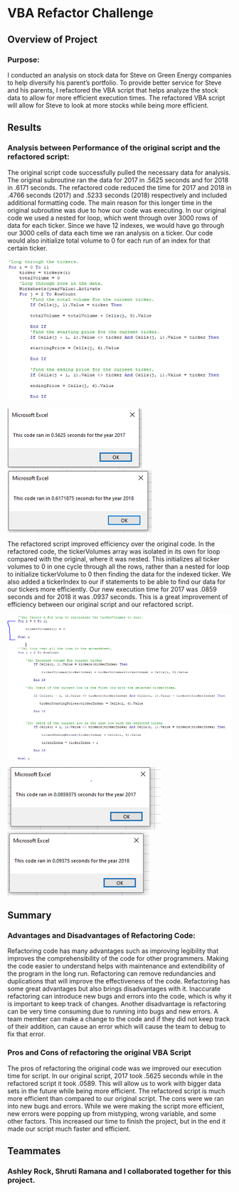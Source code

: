 # VBA Refactor Challenge 

## Overview of Project

### Purpose:
I conducted an analysis on stock data for Steve on Green Energy companies to help diversify his parent’s portfolio. To provide better service for Steve and his parents, I refactored the VBA script that helps analyze the stock data to allow for more efficient execution times. The refactored VBA script will allow for Steve to look at more stocks while being more efficient.
## Results

### Analysis between Performance of the original script and the refactored script:
The original script code successfully pulled the necessary data for analysis. The original subroutine ran the data for 2017 in .5625 seconds and for 2018 in .6171 seconds. The refactored code reduced the time for 2017 and 2018 in .4766 seconds (2017) and .5233 seconds (2018) respectively and included additional formatting code. The main reason for this longer time in the original subroutine was due to how our code was executing. In our original code we used a nested for loop, which went through over 3000 rows of data for each ticker. Since we have 12 indexes, we would have go through our 3000 cells of data each time we ran analysis on a ticker. Our code would also initialize total volume to 0 for each run of an index for that certain ticker.

![Old code snippet]( https://github.com/NickFoley47/Stock-Analysis/blob/main/Resources/Old%20code%20snippet.png)


![2017 Old Code Time]( https://github.com/NickFoley47/Stock-Analysis/blob/main/Resources/2017%20Old%20Code%20Time.png)
![2018 Old Code Time]( https://github.com/NickFoley47/Stock-Analysis/blob/main/Resources/2018%20Old%20Code%20Time.png)

The refactored script improved efficiency over the original code. In the refactored code, the tickerVolumes array was isolated in its own for loop compared with the original, where it was nested. This initializes all ticker volumes to 0 in one cycle through all the rows, rather than a nested for loop to initialize tickerVolume to 0 then finding the data for the indexed ticker. We also added a tickerIndex to our if statements to be able to find our data for our tickers more efficiently. Our new execution time for 2017 was .0859 seconds and for 2018 it was .0937 seconds. This is a great improvement of efficiency between our original script and our refactored script.

![Refactored Code snippet]( https://github.com/NickFoley47/Stock-Analysis/blob/main/Resources/Refactored%20Code%20snippet.PNG)

![VBA_Challenge_2017]( https://github.com/NickFoley47/Stock-Analysis/blob/main/Resources/VBA_Challenge_2017.png)
![VBA_Challenge_2018]( https://github.com/NickFoley47/Stock-Analysis/blob/main/Resources/VBA_Challenge_2018.png)


## Summary

### Advantages and Disadvantages of Refactoring Code:
Refactoring code has many advantages such as improving legibility that improves the comprehensibility of the code for other programmers. Making the code easier to understand helps with maintenance and extendibility of the program in the long run. Refactoring can remove redundancies and duplications that will improve the effectiveness of the code. 
Refactoring has some great advantages but also brings disadvantages with it. Inaccurate refactoring can introduce new bugs and errors into the code, which is why it is important to keep track of changes. Another disadvantage is refactoring can be very time consuming due to running into bugs and new errors. A team member can make a change to the code and if they did not keep track of their addition, can cause an error which will cause the team to debug to fix that error. 
### Pros and Cons of refactoring the original VBA Script
The pros of refactoring the original code was we improved our execution time for script. In our original script, 2017 took .5625 seconds while in the refactored script it took .0589. This will allow us to work with bigger data sets in the future while being more efficient. The refactored script is much more efficient than compared to our original script. 
The cons were we ran into new bugs and errors. While we were making the script more efficient, new errors were popping up from mistyping, wrong variable, and some other factors. This increased our time to finish the project, but in the end it made our script much faster and efficient. 

## Teammates

### Ashley Rock, Shruti Ramana and I collaborated together for this project. 

